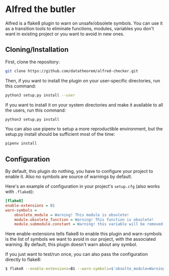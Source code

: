Alfred the butler
=================

Alfred is a flake8 plugin to warn on unsafe/obsolete symbols. You can use it as
a transition tools to eliminate functions, modules, variables you don't want in
existing project or you want to avoid in new ones.

Cloning/Installation
--------------------

First, clone the repository:

```bash
git clone https://github.com/datatheorem/alfred-checker.git
```

Then, if you want to install the plugin on your user-specific directories, run
this command:

```bash
python3 setup.py install --user
```

If you want to install it on your system directories and make it available to
all the users, run this command:

```bash
python3 setup.py install
```

You can also use pipenv to setup a more reproductible environment, but the
setup.py install should be sufficient most of the time:

```bash
pipenv install
```

Configuration
-------------

By default, this plugin do nothing, you have to configure your project to
enable it. Also no symbols are source of warnings by default.

Here's an example of configuration in your project's `setup.cfg` (also works
with `.flake8`):

```ini
[flake8]
enable-extensions = B1
warn-symbols =
    obsolete_module = Warning! This module is obsolete!
    module.obsolete_function = Warning! This function is obsolete!
    module.submodule.constant = Warning! this variable will be removed!
```

Here enable-extensions tells flake8 to enable this plugin and warn-symbols is
the list of symbols we want to avoid in our project, with the associated
warning. By default, this plugin doesn't warn about any symbol.

If you just want to test/run once, you can also pass the configuration directly
to flake8:

```bash
$ flake8 --enable-extensions=B1 --warn-symbols=$'obsolte_module=Warning!\nmodule.obsolete_function=Warning!'
```
